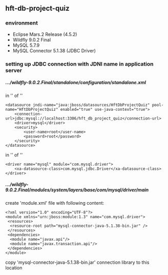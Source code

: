 ## hft-db-project-quiz

### environment

- Eclipse Mars.2 Release (4.5.2)
- Wildfly 9.0.2 Final
- MySQL 5.7.9
- MySQL Connector 5.1.38 (JDBC Driver)

### setting up JDBC connection with JDNI name in application server

##### .../wildfly-9.0.2.Final/standalone/configuration/standalone.xml

in '<datasources>' of '<subsystem xmlns="urn:jboss:domain:datasources:3.0">'
```
<datasource jndi-name="java:jboss/datasources/HftDbProjectQuiz" pool-name="HftDbProjectQuiz" enabled="true" use-java-context="true">
    <connection-url>jdbc:mysql://localhost:3306/hft_db_project_quiz</connection-url>
    <driver>mysql</driver>
    <security>
        <user-name>root</user-name>
        <password>root</password>
    </security>
</datasource>
```

in '<drivers>' of '<subsystem xmlns="urn:jboss:domain:datasources:3.0">'
```
<driver name="mysql" module="com.mysql.driver">
    <xa-datasource-class>com.mysql.jdbc.Driver</xa-datasource-class>
</driver>
```
##### .../wildfly-9.0.2.Final/modules/system/layers/base/com/mysql/driver/main

create 'module.xml' file with following content:
```
<?xml version="1.0" encoding="UTF-8"?>
<module xmlns="urn:jboss:module:1.3" name="com.mysql.driver">
 <resources>
  <resource-root path="mysql-connector-java-5.1.38-bin.jar" />
 </resources>
 <dependencies>
  <module name="javax.api"/>
  <module name="javax.transaction.api"/>
 </dependencies>
</module>
```
copy 'mysql-connector-java-5.1.38-bin.jar' connection library to this location